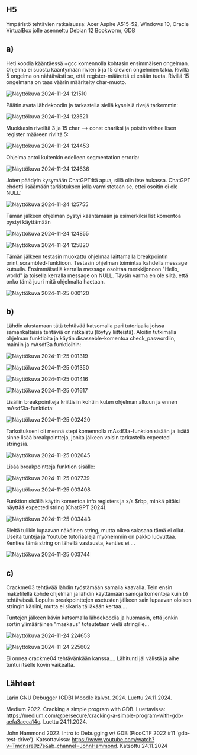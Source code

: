 ## H5

Ympäristö tehtävien ratkaisussa: Acer Aspire A515-52, Windows 10, Oracle VirtualBox jolle asennettu Debian 12 Bookworm, GDB

## a)

Heti koodia kääntäessä +gcc komennolla kohtasin ensimmäisen ongelman. Ohjelma ei suostu kääntymään rivien 5 ja 15 olevien ongelmien takia. Rivillä 5 ongelma on nähtävästi se, että register-määrettä ei enään tueta. Rivillä 15 ongelmana on taas väärin määritelty char-muoto.

![Näyttökuva 2024-11-24 121510](https://github.com/user-attachments/assets/bda81d2a-25b6-4525-81eb-c2bb3c0f5ded)

Päätin avata lähdekoodin ja tarkastella siellä kyseisiä rivejä tarkemmin:

![Näyttökuva 2024-11-24 123521](https://github.com/user-attachments/assets/12e21fe9-0ddb-46fc-b3f0-04aabfa25ab7)

Muokkasin riveiltä 3 ja 15 char --> const chariksi ja poistin virheellisen register määreen riviltä 5:

![Näyttökuva 2024-11-24 124453](https://github.com/user-attachments/assets/2006cae3-09d5-493f-bdf5-0ebed90c6fbd)

Ohjelma antoi kuitenkin edelleen segmentation erroria:

![Näyttökuva 2024-11-24 124636](https://github.com/user-attachments/assets/38f6b656-4c04-4725-ac3c-df9311809aac)

Joten päädyin kysymään ChatGPT:ltä apua, sillä olin itse hukassa. ChatGPT ehdotti lisäämään tarkistuksen jolla varmistetaan se, ettei osoitin ei ole NULL:

![Näyttökuva 2024-11-24 125755](https://github.com/user-attachments/assets/13e0a23e-7e7f-4cec-b9c6-d6ea6dc5e8fb)

Tämän jälkeen ohjelman pystyi kääntämään ja esimerkiksi list komentoa pystyi käyttämään

![Näyttökuva 2024-11-24 124855](https://github.com/user-attachments/assets/6db20bd4-603e-4091-9a8b-ae2ad9452b35)

![Näyttökuva 2024-11-24 125820](https://github.com/user-attachments/assets/f31f620a-1b82-4c7c-a432-0add54dc9ff2)

Tämän jälkeen testasin muokattu ohjelmaa laittamalla breakpointin print_scrambled-funktioon. Testasin ohjelman toimintaa kahdella message kutsulla. Ensimmäisellä kerralla message osoittaa merkkijonoon "Hello, world" ja toisella kerralla message on NULL. Täysin varma en ole siitä, että onko tämä juuri mitä ohjelmalta haetaan.

![Näyttökuva 2024-11-25 000120](https://github.com/user-attachments/assets/90e6f30c-9f74-4213-9299-33bd3d2026be)


## b)

Lähdin alustamaan tätä tehtävää katsomalla pari tutoriaalia joissa samankaltaisia tehtäviä on ratkaistu (löytyy liitteistä). Aloitin tutkimalla ohjelman funktioita ja käytin disasseble-komentoa check_paswordiin, mainiin ja mAsdf3a funktioihin:

![Näyttökuva 2024-11-25 001319](https://github.com/user-attachments/assets/557b2742-0f92-4229-a2e7-5639920fe834)

![Näyttökuva 2024-11-25 001350](https://github.com/user-attachments/assets/543222ff-bf39-44b1-beab-d9645683337b)

![Näyttökuva 2024-11-25 001416](https://github.com/user-attachments/assets/140cba6b-18cf-458f-afdc-36e38cf26246)

![Näyttökuva 2024-11-25 001617](https://github.com/user-attachments/assets/787de1e4-c7a4-4cab-969e-b270d3d7da2b)

Lisäilin breakpointteja kriittisiin kohtiin kuten ohjelman alkuun ja ennen mAsdf3a-funktiota:

![Näyttökuva 2024-11-25 002420](https://github.com/user-attachments/assets/ff3f0c47-585e-4a21-bb3c-a9b0ab4ae143)

Tarkoitukseni oli mennä stepi komennolla mAsdf3a-funktion sisään ja lisätä sinne lisää breakpointteja, jonka jälkeen voisin tarkastella expected stringsiä. 

![Näyttökuva 2024-11-25 002645](https://github.com/user-attachments/assets/1cca914a-efeb-4802-8a56-0624b60006b7)

Lisää breakpointteja funktion sisälle:

![Näyttökuva 2024-11-25 002739](https://github.com/user-attachments/assets/44c08a9d-0c12-433e-9509-60e68ea7ebc0)

![Näyttökuva 2024-11-25 003408](https://github.com/user-attachments/assets/a0b54c53-efec-4f01-84bb-504732bf3d25)

Funktion sisällä käytin komentoa info registers ja x/s $rbp, minkä pitäisi näyttää expected string (ChatGPT 2024).

![Näyttökuva 2024-11-25 003443](https://github.com/user-attachments/assets/bf64a3aa-436c-46db-a7ab-877a8abd834f)

Sieltä tulikin lupaavan näköinen string, mutta oikea salasana tämä ei ollut. Useita tunteja ja Youtube tutoriaaleja myöhemmin on pakko luovuttaa. Kenties tämä string on lähellä vastausta, kenties ei....

![Näyttökuva 2024-11-25 003744](https://github.com/user-attachments/assets/0e581565-8884-40c5-bdad-50c96badaddd)

## c)

Crackme03 tehtävää lähdin työstämään samalla kaavalla. Tein ensin makefilellä kohde ohjelman ja lähdin käyttämään samoja komentoja kuin b) tehtävässä. Lopulta breakpointtejen asetusten jälkeen sain lupaavan oloisen stringin käsiini, mutta ei sikaria tälläkään kertaa....

Tuntejen jälkeen kävin katsomalla lähdekoodia ja huomasin, että jonkin sortin ylimääräinen "maskaus" toteutetaan vielä stringille...

![Näyttökuva 2024-11-24 224653](https://github.com/user-attachments/assets/90c274d8-0f1d-4541-8041-97a91e604ec3)

![Näyttökuva 2024-11-24 225602](https://github.com/user-attachments/assets/99ab2c4e-c3b8-415f-b722-93fa37e995cc)

Ei onnea crackme04 tehtävänkään kanssa.... Lähitunti jäi välistä ja aihe tuntui itselle kovin vaikealta. 

## Lähteet

Larin GNU Debugger (GDB) Moodle kalvot. 2024. Luettu 24.11.2024.

Medium 2022. Cracking a simple program with GDB. Luettavissa: https://medium.com/@persecure/cracking-a-simple-program-with-gdb-aefa3aeca14c. Luettu 24.11.2024.

John Hammond 2022. Intro to Debugging w/ GDB (PicoCTF 2022 #11 'gdb-test-drive'). Katsottavissa: https://www.youtube.com/watch?v=Tmdnsre9z7s&ab_channel=JohnHammond. Katsottu 24.11.2024



